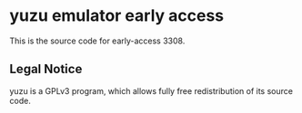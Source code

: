 yuzu emulator early access
=============

This is the source code for early-access 3308.

## Legal Notice

yuzu is a GPLv3 program, which allows fully free redistribution of its source code.